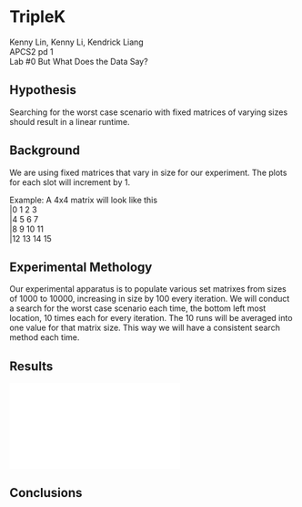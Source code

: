 # TripleK

Kenny Lin, Kenny Li, Kendrick Liang  
APCS2 pd 1  
Lab #0 But What Does the Data Say?  

## Hypothesis
Searching for the worst case scenario with fixed matrices of varying sizes should result in a linear runtime. 

## Background 
We are using fixed matrices that vary in size for our experiment. The plots for each slot will increment by 1.

Example: A 4x4 matrix will look like this   
|0  1  2  3    
|4  5  6  7   
|8  9  10 11  
|12 13 14 15  

## Experimental Methology
Our experimental apparatus is to populate various set matrixes from sizes of 1000 to 10000, increasing in size by 100 every iteration. We will conduct a search for the worst case scenario each time, the bottom left most location, 10 times each for every iteration. The 10 runs will be averaged into one value for that matrix size. This way we will have a consistent search method each time. 

## Results 
![Data](../TripleK/data.pdf)

## Conclusions 
<In progress>  
